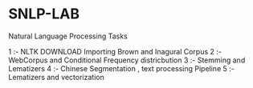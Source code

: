# SNLP-LAB
Natural Language Processing Tasks

1 :- NLTK DOWNLOAD Importing Brown and Inagural Corpus
2 :- WebCorpus and Conditional Frequency districbution
3 :- Stemming and Lematizers
4 :- Chinese Segmentation , text processing Pipeline
5 :- Lematizers and vectorization

